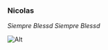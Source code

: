 ### Nicolas

*Siempre Blessd*
_Siempre Blessd_

![Alt](/https://www.billboard.com/wp-content/uploads/2022/11/Blessd-Portrait-billboard-espagnol-1548.jpg)
<!---
usernicolasmaya/usernicolasmaya is a ✨ special ✨ repository because its `README.md` (this file) appears on your GitHub profile.
You can click the Preview link to take a look at your changes.
--->
